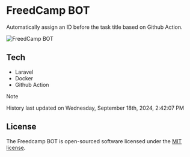 # FreedCamp BOT

Automatically assign an ID before the task title based on Github Action.

![FreedCamp BOT](https://repository-images.githubusercontent.com/737932867/7d34798b-2680-471c-b089-a78a718d3d6a)

## Tech

- Laravel
- Docker
- Github Action

> [!NOTE]  
> History last updated on Wednesday, September 18th, 2024, 2:42:07 PM

## License

The Freedcamp BOT is open-sourced software licensed under the [MIT license](https://opensource.org/licenses/MIT).
